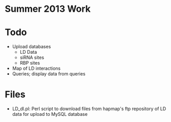 Summer 2013 Work
================

Todo
================
- Upload databases
  - LD Data
  - siRNA sites
  - RBP sites
- Map of LD interactions
- Queries; display data from queries

Files
================
- LD\_dl.pl: Perl script to download files from hapmap's ftp repository of LD data for upload to MySQL database
